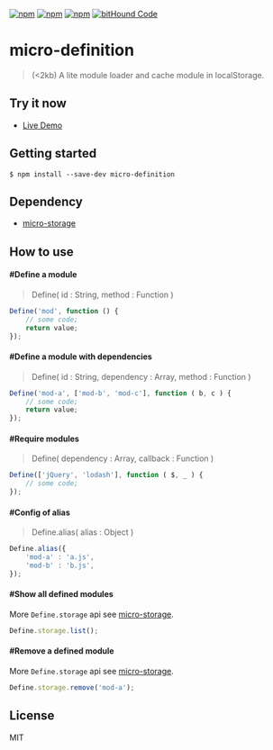 [![npm](https://img.shields.io/npm/l/micro-definition.svg?style=flat-square)](https://www.npmjs.org/package/micro-definition)
[![npm](https://img.shields.io/npm/v/micro-definition.svg?style=flat-square)](https://www.npmjs.org/package/micro-definition)
[![npm](https://img.shields.io/npm/dm/micro-definition.svg?style=flat-square)](https://www.npmjs.org/package/micro-definition)
[![bitHound Code](https://www.bithound.io/github/micro-app/micro-definition/badges/code.svg)](https://www.bithound.io/github/micro-app/micro-definition)

# micro-definition
> (<2kb) A lite module loader and cache module in localStorage.

## Try it now

* [Live Demo](https://lixinliang.github.io/live-demo/micro-definition/)

## Getting started
```
$ npm install --save-dev micro-definition
```

## Dependency

* [micro-storage](https://github.com/micro-app/micro-storage)

## How to use

#### #Define a module
> Define( id : String, method : Function )

```js
Define('mod', function () {
    // some code;
    return value;
});
```

#### #Define a module with dependencies
> Define( id : String, dependency : Array, method : Function )

```js
Define('mod-a', ['mod-b', 'mod-c'], function ( b, c ) {
    // some code;
    return value;
});
```

#### #Require modules
> Define( dependency : Array, callback : Function )

```js
Define(['jQuery', 'lodash'], function ( $, _ ) {
    // some code;
});
```

#### #Config of alias
> Define.alias( alias : Object )

```js
Define.alias({
    'mod-a' : 'a.js',
    'mod-b' : 'b.js',
});
```

#### #Show all defined modules
More `Define.storage` api see [micro-storage](https://github.com/micro-app/micro-storage).

```js
Define.storage.list();
```

#### #Remove a defined module
More `Define.storage` api see [micro-storage](https://github.com/micro-app/micro-storage).

```js
Define.storage.remove('mod-a');
```

## License

MIT
